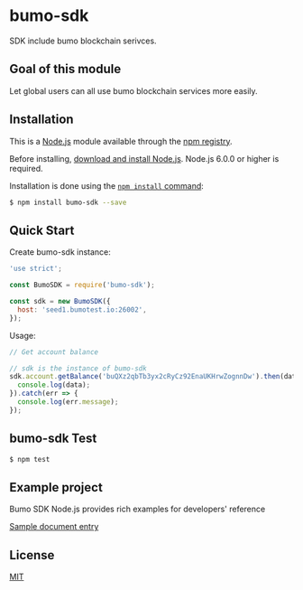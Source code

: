 bumo-sdk
=======


SDK include bumo blockchain serivces.

## Goal of this module
Let global users can all use bumo blockchain services more easily.


## Installation

This is a [Node.js](https://nodejs.org/en/) module available through the
[npm registry](https://www.npmjs.com/).

Before installing, [download and install Node.js](https://nodejs.org/en/download/).
Node.js 6.0.0 or higher is required.

Installation is done using the
[`npm install` command](https://docs.npmjs.com/getting-started/installing-npm-packages-locally):

```bash
$ npm install bumo-sdk --save
```


## Quick Start

  Create bumo-sdk instance:

```js
'use strict';

const BumoSDK = require('bumo-sdk');

const sdk = new BumoSDK({
  host: 'seed1.bumotest.io:26002',
});

```

  Usage:

```js
// Get account balance

// sdk is the instance of bumo-sdk
sdk.account.getBalance('buQXz2qbTb3yx2cRyCz92EnaUKHrwZognnDw').then(data => {
  console.log(data);
}).catch(err => {
  console.log(err.message);
});

```


## bumo-sdk  Test
```bash
$ npm test
```


## Example project
Bumo SDK Node.js provides rich examples for developers' reference

[Sample document entry](doc/SDK.md "")

## License

  [MIT](LICENSE)
